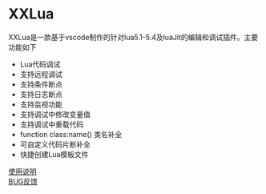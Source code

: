 # XXLua 
XXLua是一款基于vscode制作的针对lua5.1-5.4及luaJit的编辑和调试插件。主要功能如下
- Lua代码调试
- 支持远程调试
- 支持条件断点
- 支持日志断点
- 支持监视功能
- 支持调试中修改变量值
- 支持调试中重载代码
- function class:name() 类名补全
- 可自定义代码片断补全
- 快捷创建Lua模板文件

[使用说明](https://www.showdoc.com.cn/XXLua/7704782472938984)  
[BUG反馈](https://github.com/qweyouke/XXLua-for-VSCode/issues)